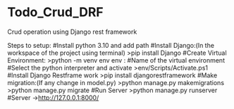 # Todo_Crud_DRF
Crud operation using Django rest framework

Steps to setup:
#Install python 3.10 and add path
#Install Django:(In the workspace of the project using terminal)
    >pip install Django
#Create Virtual Environment:
    >python -m venv env
      env : #Name of the virtual environment 
    #Select the python interpreter and activate
    >env/Scripts/Activate.ps1
#Install Django Restframe work
    >pip install djangorestframework
#Make migration:(If any change in model.py)
    >python manage.py makemigrations
    >python manage.py migrate
#Run Server
    >python manage.py runserver
#Server
    ->http://127.0.0.1:8000/
